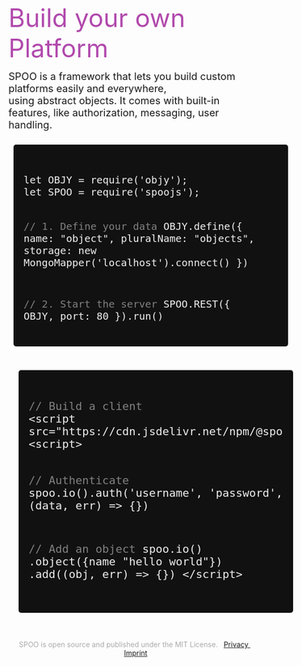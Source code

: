 <!-- _coverpage.md -->

<div style="height:100px"></div>

<span style="font-size: 50px;color:#b14aad">Build your own Platform
</span>


<span style="font-size:20px">
SPOO is a framework that lets you build custom platforms easily and everywhere,<br> using abstract objects. It comes with built-in features, like authorization, messaging, user handling.
</span>
<br><br>

<center style="width: 100%;align-items: center;justify-content: center;max-width:100%;white-space:nowrap">

<div style="background: #111111;width:900px;max-width:100%;text-align:left;padding:20px;margin:10px;border-radius:5px; display: block;overflow-x: scroll">
	<pre>
	<code class="lang-puzzle" style="font-size:20px !important;color:#EEEEEE">
let OBJY = require('objy');
let SPOO = require('spoojs');

<span style="color: grey">// 1. Define your data</span>
OBJY.define({
    name: "object", 
    pluralName: "objects",
    storage: new MongoMapper('localhost').connect()
})

<span style="color: grey">// 2. Start the server</span>
SPOO.REST({ OBJY, port: 80 }).run()</code>
</pre>
</div>


<!--Deploy to: <a class="btn-sm">Google Cloud</a> <a class="btn-sm">AWS</a> <a class="btn-sm">Azure</a> <a class="btn-sm">Netlify Edge functions</a>  <a>Explore more...</a>-->

<br>

<div style="background: #111111;width:900px;max-width:100%;text-align:left;padding:20px;margin:20px;border-radius:5px; display: block;overflow-x: scroll">
	<pre>
	<code class="lang-puzzle" style="font-size:22px !important;color:#EEEEEE">
<span style="color: grey">// Build a client</span>
&#60;script src="https://cdn.jsdelivr.net/npm/@spootechnologies/spooclient@0.0.13/index.js">
&#60;script>

<span style="color: grey">// Authenticate</span>
spoo.io().auth('username', 'password', (data, err) => {})

<span style="color: grey">// Add an object</span>
spoo.io()
    .object({name "hello world"})
    .add((obj, err) => {})
&#60;/script>
</code>
	</pre>
</div>
<!--div style="background: #111111;width:600px;text-align:left;padding:20px;margin:20px;border-radius:5px; display: inline-block;">
	<pre>
	<code class="lang-puzzle" style="font-size:25px !important;color:#EEEEEE">
<span style="color: grey">// Use standalone</span>
$ puzzle run file.pz

<span style="color: grey">// or in Node</span>
puzzle.parse('print hi')
</code>
	</pre>
</div>
<div style="background: #111111;width:500px;text-align:left;padding:20px;margin:20px;border-radius:5px; display: inline-block;">
	<pre>
	<code class="lang-puzzle" style="font-size:25px !important;color:#EEEEEE">
<span style="color: grey">// Build anything</span>

set message "learn puzzle now";
print message;
</code>
	</pre>
</div-->
</center>
<br><br>
<div style="text-align: center;color:#aaaaaa;">
SPOO is open source and published under the MIT License. &nbsp;
<a href="privacy.html" target="_blank">
    Privacy
</a>
&nbsp;
<a href="privacy.html" target="_blank">
    Imprint
</a>
</div>

